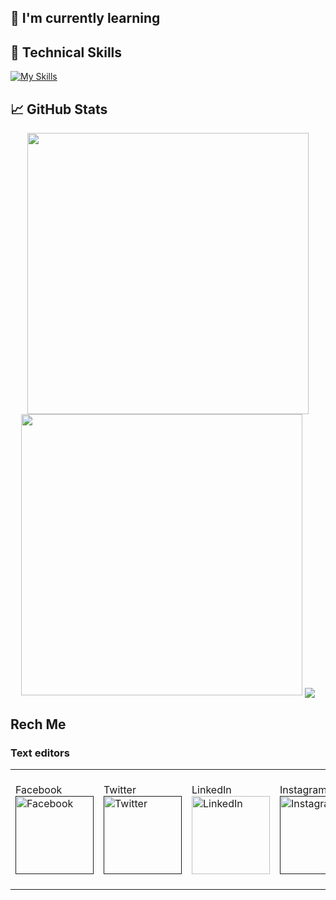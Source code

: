 
## 🌱 I'm currently learning


## 💼 Technical Skills
[![My Skills](https://skills.thijs.gg/icons?i=c,java,py,html,css,js,nodejs,mongodb,mysql,figma&theme=light)](https://skills.thijs.gg)


## 📈 GitHub Stats 
<p align = "center">
    <img src = "https://github-readme-streak-stats.herokuapp.com?user=Pruthviraj247&theme=dark&hide_border=true" width = 450>
 <img src = "https://github-readme-stats.vercel.app/api?username=Pruthviraj247&show_icons=true&theme=bear&nbsp&nbsp&nbsp&nbsp&nbsp&nbsp&nbsp&nbsp&nbsp&nbsp" width = 450>
  <img align="center" src="https://github-readme-stats.anuraghazra1.vercel.app/api/top-langs/?username=Pruthviraj247&layout=compact&theme=radical" />
  </p>

## Rech Me
<table>
<tr>
<td>Facebook<br><a href=""><img src="https://edent.github.io/SuperTinyIcons/images/svg/facebook.svg" width="125" title="Facebook" /><br></td>
<td>Twitter<br><a href=""><img src="https://edent.github.io/SuperTinyIcons/images/svg/twitter.svg" width="125" title="Twitter" /><br></td>
<td>LinkedIn<br><a href="https://www.linkedin.com/in/pruthviraj-bhrashkal-654b88224/"><img src="https://edent.github.io/SuperTinyIcons/images/svg/linkedin.svg" width="125" title="LinkedIn" /><br></td>
<td>Instagram<br><a href=""><img src="https://edent.github.io/SuperTinyIcons/images/svg/instagram.svg" width="125" title="Instagram" /><br></td>
<td>Gmail<br><a href=""><img src="https://edent.github.io/SuperTinyIcons/images/svg/gmail.svg" width="125" title="Gmail" /><br></td>

### Text editors
<td>Visual Studio Code<br><img src="https://edent.github.io/SuperTinyIcons/images/svg/visualstudiocode.svg" width="125" title="Visual Studio Code" /><br>923 Bytes</td>
</tr>
</table>
